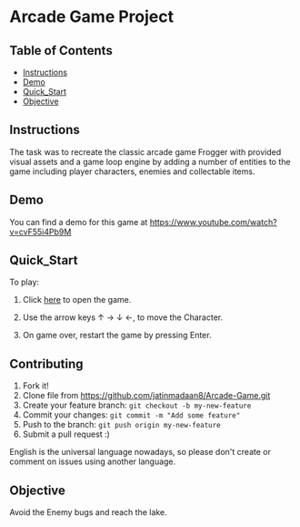 
# Arcade Game Project

## Table of Contents

* [Instructions](#instructions)
* [Demo](#demo)
* [Quick_Start](#quick_start)
* [Objective](#objective)


## Instructions

The task was to recreate the classic arcade game Frogger with provided visual assets and a game loop engine by adding a number of entities to the game including player characters, enemies and collectable items.

## Demo

You can find a demo for this game at https://www.youtube.com/watch?v=cvF55i4Pb9M

## Quick_Start

To play:

1. Click [here](https://mashablair.github.io/arcade-game/) to open the game.

2. Use the arrow keys ↑ → ↓ ←, to move the Character.

3. On game over, restart the game by pressing Enter.

## Contributing

1. Fork it!
2. Clone file from https://github.com/jatinmadaan8/Arcade-Game.git
3. Create your feature branch: `git checkout -b my-new-feature`
4. Commit your changes: `git commit -m "Add some feature"`
5. Push to the branch: `git push origin my-new-feature`
6. Submit a pull request  :)

English is the universal language nowadays, so please don't create or comment on issues using another language.

## Objective

Avoid the Enemy bugs and reach the lake.
